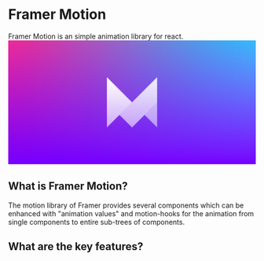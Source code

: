# Framer Motion

Framer Motion is an simple animation library for react.
![framer_motion_logo](../assets/framer_motion_logo.png)

## What is Framer Motion?

The motion library of Framer provides several components which can be enhanced with "animation values" and motion-hooks for the animation from single components to entire sub-trees of components.

## What are the key features?
